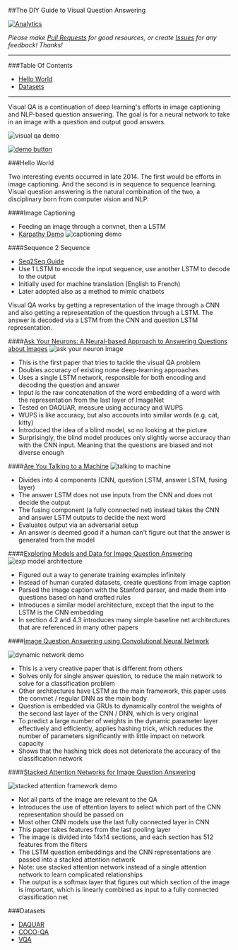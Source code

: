 ##The DIY Guide to Visual Question Answering

[![Analytics](https://ga-beacon.appspot.com/UA-61611403-2/jxieeducation/visualqa?pixel)](https://github.com/igrigorik/ga-beacon)

_Please make [Pull Requests](https://github.com/jxieeducation/DIY-Data-Science/pulls) for good resources, or create [Issues](https://github.com/jxieeducation/DIY-Data-Science/issues) for any feedback! Thanks!_

----------
###Table Of Contents
* [Hello World](#hello-world)
* [Datasets](#datasets)

----------

Visual QA is a continuation of deep learning's efforts in image captioning and NLP-based question answering. The goal is for a neural network to take in an image with a question and output good answers. 

![visual qa demo](http://s32.postimg.org/wcjlzzu2t/Screen_Shot_2016_05_08_at_2_42_07_PM.png)

<a href="http://cloudcv.org/vqa/" target="_blank">![demo button](http://3.bp.blogspot.com/-Zmp5pJPF5DQ/VDyqz1K4c5I/AAAAAAAAALA/lYa7IJqGOwQ/s1600/demo.png)
</a>

###Hello World

Two interesting events occurred in late 2014. The first would be efforts in image captioning. And the second is in sequence to sequence learning. Visual question answering is the natural combination of the two, a disciplinary born from computer vision and NLP.

####Image Captioning
* Feeding an image through a convnet, then a LSTM 
* [Karpathy Demo](http://cs.stanford.edu/people/karpathy/deepimagesent/)
![captioning demo](http://s32.postimg.org/ysmzm44xx/Screen_Shot_2016_05_08_at_3_22_42_PM.png)

####Sequence 2 Sequence
* [Seq2Seq Guide](https://github.com/jxieeducation/DIY-Data-Science/blob/master/research/seq2seq.md)
* Use 1 LSTM to encode the input sequence, use another LSTM to decode to the output
* Initially used for machine translation (English to French)
* Later adopted also as a method to mimic chatbots

Visual QA works by getting a representation of the image through a CNN and also getting a representation of the question through a LSTM. The answer is decoded via a LSTM from the CNN and question LSTM representation.

####[Ask Your Neurons: A Neural-based Approach to Answering Questions about Images](http://arxiv.org/pdf/1505.01121.pdf)
![ask your neuron image](http://s32.postimg.org/sk9xh9o91/Screen_Shot_2016_05_08_at_3_32_45_PM.png)

* This is the first paper that tries to tackle the visual QA problem
* Doubles accuracy of existing none deep-learning approaches
* Uses a single LSTM network, responsible for both encoding and decoding the question and answer
* Input is the raw concatenation of the word embedding of a word with the representation from the last layer of ImageNet
* Tested on DAQUAR, measure using accuracy and WUPS
* WUPS is like accuracy, but also accounts into similar words (e.g. cat, kitty)
* Introduced the idea of a blind model, so no looking at the picture
* Surprisingly, the blind model produces only slightly worse accuracy than with the CNN input. Meaning that the questions are biased and not diverse enough

####[Are You Talking to a Machine](http://arxiv.org/pdf/1505.05612.pdf)
![talking to machine](http://s32.postimg.org/gnmy41091/Screen_Shot_2016_05_08_at_3_34_54_PM.png)

* Divides into 4 components (CNN, question LSTM, answer LSTM, fusing layer)
* The answer LSTM does not use inputs from the CNN and does not decide the output
*  The fusing component (a fully connected net) instead takes the CNN and answer LSTM outputs to decide the next word
* Evaluates output via an adversarial setup
* An answer is deemed good if a human can't figure out that the answer is generated from the model

####[Exploring Models and Data for Image Question Answering](http://arxiv.org/pdf/1505.02074.pdf)
![exp model architecture](http://s32.postimg.org/fm9c5ijk5/Screen_Shot_2016_05_08_at_6_02_43_PM.png)

* Figured out a way to generate training examples infinitely
* Instead of human curated datasets, create questions from image caption
* Parsed the image caption with the Stanford parser, and made them into questions based on hand crafted rules
* Introduces a similar model architecture, except that the input to the LSTM is the CNN embedding
* In section 4.2 and 4.3 introduces many simple baseline net architectures that are referenced in many other papers


####[Image Question Answering using Convolutional Neural Network](http://arxiv.org/pdf/1511.05756.pdf)

![dynamic network demo](http://s32.postimg.org/c6wdnb5ad/Screen_Shot_2016_05_08_at_6_09_30_PM.png)

* This is a very creative paper that is different from others
* Solves only for single answer question, to reduce the main network to solve for a classification problem
* Other architectures have LSTM as the main framework, this paper uses the convnet / regular DNN as the main body
* Question is embedded via GRUs to dynamically control the weights of the second last layer of the CNN / DNN, which is very original
* To predict a large number of weights in the dynamic parameter layer effectively and efficiently, applies hashing trick, which reduces the number of parameters significantly with little impact on network capacity
* Shows that the hashing trick does not deteriorate the accuracy of the classification network

####[Stacked Attention Networks for Image Question Answering](http://arxiv.org/pdf/1511.02274v2.pdf)

![stacked attention framework demo](http://s32.postimg.org/8qqxrwkud/Screen_Shot_2016_05_08_at_6_11_37_PM.png)

* Not all parts of the image are relevant to the QA
* Introduces the use of attention layers to select which part of the CNN representation should be passed on
* Most other CNN models use the last fully connected layer in CNN
* This paper takes features from the last pooling layer
* The image is divided into 14x14 sections, and each section has 512 features from the filters
* The LSTM question embeddings and the CNN representations are passed into a stacked attention network 
* Note: use stacked attention network instead of a single attention network to learn complicated relationships 
* The output is a softmax layer that figures out which section of the image is important, which is linearly combined as input to a fully connected classification net


###Datasets
* [DAQUAR](https://www.mpi-inf.mpg.de/departments/computer-vision-and-multimodal-computing/research/vision-and-language/visual-turing-challenge/)
* [COCO-QA](https://bitbucket.org/sgella/coco_question_answer_pairs/downloads/)
* [VQA](http://visualqa.org/download.html)
